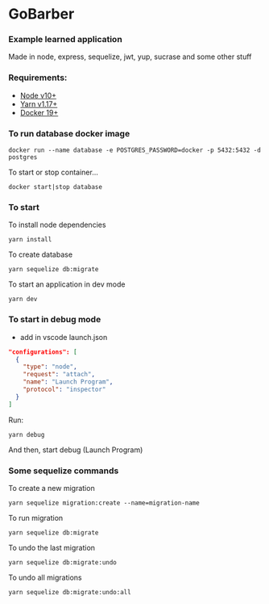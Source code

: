 # GoBarber

### Example learned application

Made in node, express, sequelize, jwt, yup, sucrase and some other stuff

### Requirements:

- [Node v10+](https://nodejs.org)
- [Yarn v1.17+](https://yarnpkg.com)
- [Docker 19+](https://docs.docker.com/install)

### To run database docker image

```
docker run --name database -e POSTGRES_PASSWORD=docker -p 5432:5432 -d postgres
```

To start or stop container...

```
docker start|stop database
```

### To start

To install node dependencies

```
yarn install
```

To create database

```
yarn sequelize db:migrate
```

To start an application in dev mode

```
yarn dev
```

### To start in debug mode

- add in vscode launch.json

```json
"configurations": [
  {
    "type": "node",
    "request": "attach",
    "name": "Launch Program",
    "protocol": "inspector"
  }
]
```

Run:

```
yarn debug
```

And then, start debug (Launch Program)

### Some sequelize commands

To create a new migration

```
yarn sequelize migration:create --name=migration-name
```

To run migration

```
yarn sequelize db:migrate
```

To undo the last migration

```
yarn sequelize db:migrate:undo
```

To undo all migrations

```
yarn sequelize db:migrate:undo:all
```
